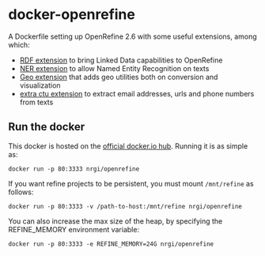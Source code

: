 docker-openrefine
=================

A Dockerfile setting up OpenRefine 2.6 with some useful extensions, among which:

- [RDF extension][1] to bring Linked Data capabilities to OpenRefine
- [NER extension][2] to allow Named Entity Recognition on texts
- [Geo extension][3] that adds geo utilities both on conversion and visualization
- [extra ctu extension][4] to extract email addresses, urls and phone numbers from texts

Run the docker
--------------

This docker is hosted on the [official docker.io hub][5]. Running it is as simple as:

    docker run -p 80:3333 nrgi/openrefine

If you want refine projects to be persistent, you must mount `/mnt/refine` as follows:

    docker run -p 80:3333 -v /path-to-host:/mnt/refine nrgi/openrefine

You can also increase the max size of the heap, by specifying the REFINE_MEMORY environment variable:

    docker run -p 80:3333 -e REFINE_MEMORY=24G nrgi/openrefine

[1]: https://github.com/fadmaa/grefine-rdf-extension
[2]: https://github.com/giTorto/Refine-NER-Extension
[3]: https://github.com/giTorto/geoXtension
[4]: https://github.com/giTorto/extraCTU-plugin
[5]: https://registry.hub.docker.com/u/nrgi/openrefine/
